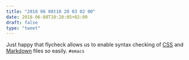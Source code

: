 ```yaml
---
title: "2018 06 08t10 20 03 02 00"
date: 2018-06-08T10:20:05+02:00
draft: false
type: "tweet"
---
```


Just happy that flycheck allows us to enable syntax checking of [CSS](https://stylelint.io) and [Markdown](https://github.com/markdownlint/markdownlint) files so easily. `#emacs` 
